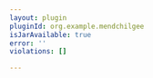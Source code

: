 ```yaml
---
layout: plugin
pluginId: org.example.mendchilgee
isJarAvailable: true
error: ''
violations: []

---
```


